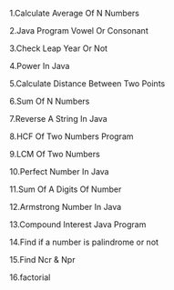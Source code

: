 1.Calculate Average Of N Numbers

2.Java Program Vowel Or Consonant

3.Check Leap Year Or Not

4.Power In Java

5.Calculate Distance Between Two Points

6.Sum Of N Numbers

7.Reverse A String In Java

8.HCF Of Two Numbers Program

9.LCM Of Two Numbers

10.Perfect Number In Java

11.Sum Of A Digits Of Number

12.Armstrong Number In Java

13.Compound Interest Java Program

14.Find if a number is palindrome or not

15.Find Ncr & Npr

16.factorial